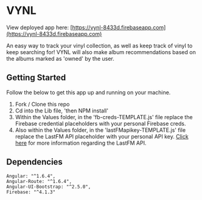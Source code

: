 # VYNL

View deployed app here: [https://vynl-8433d.firebaseapp.com](https://vynl-8433d.firebaseapp.com)

An easy way to track your vinyl collection, as well as keep track of vinyl to keep searching for! VYNL will also make album recommendations based on the albums marked as 'owned' by the user.

## Getting Started

Follow the below to get this app up and running on your machine.

1. Fork / Clone this repo
2. Cd into the Lib file, 'then NPM install'
3. Within the Values folder, in the 'fb-creds-TEMPLATE.js' file replace the Firebase credential placeholders with your personal Firebase creds.
4. Also within the Values folder, in the 'lastFMapikey-TEMPLATE.js' file replace the LastFM API placeholder with your personal API key.
[Click here](https://www.last.fm/api) for more information regarding the LastFM API.

## Dependencies
```
Angular: "^1.6.4",
Angular-Route: "^1.6.4",
Angular-UI-Bootstrap: "^2.5.0",
Firebase: "^4.1.3"
```
